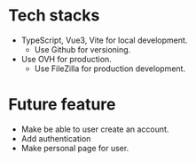 # Tech stacks 

* TypeScript, Vue3, Vite for local development.
  * Use Github for versioning. 
* Use OVH for production.
  * Use FileZilla for production development.

# Future feature 
  * Make be able to user create an account. 
  * Add authentication
  * Make personal page for user.


